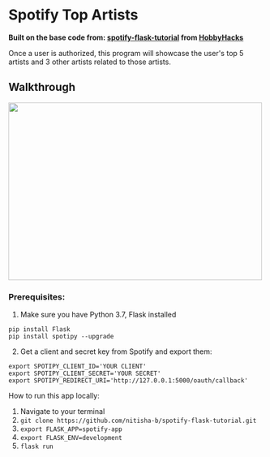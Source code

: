 # Spotify Top Artists

**Built on the base code from: <a href="https://github.com/nitisha-b/spotify-flask-tutorial">spotify-flask-tutorial</a> from <a href="https://hobbyhacks.techtogether.io">HobbyHacks</a>**

Once a user is authorized, this program will showcase the user's top 5 artists and 3 other artists related to those artists. 

## Walkthrough
<img src="http://g.recordit.co/WfTo79DUDH.gif" width=500 height=350>

### Prerequisites:

1. Make sure you have Python 3.7, Flask installed
```
pip install Flask
pip install spotipy --upgrade
```

2. Get a client and secret key from Spotify and export them: 
```
export SPOTIPY_CLIENT_ID='YOUR CLIENT'
export SPOTIPY_CLIENT_SECRET='YOUR SECRET'
export SPOTIPY_REDIRECT_URI='http://127.0.0.1:5000/oauth/callback'
```

How to run this app locally:

1. Navigate to your terminal
2. `git clone https://github.com/nitisha-b/spotify-flask-tutorial.git`
3. `export FLASK_APP=spotify-app`
4. `export FLASK_ENV=development`
5. `flask run`